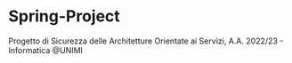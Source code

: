 # Spring-Project

Progetto di Sicurezza delle Architetture Orientate ai Servizi, A.A. 2022/23 - Informatica @UNIMI
